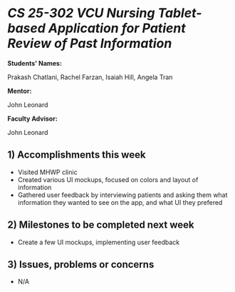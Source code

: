 # *CS 25-302 VCU Nursing Tablet-based Application for Patient Review of Past Information*

**Students' Names:**

Prakash Chatlani, Rachel Farzan, Isaiah Hill, Angela Tran

**Mentor:**

John Leonard

**Faculty Advisor:**

John Leonard

## 1) Accomplishments this week ##
   - Visited MHWP clinic
   - Created various UI mockups, focused on colors and layout of information
   - Gathered user feedback by interviewing patients and asking them what information they wanted to see on the app, and what UI they prefered

## 2) Milestones to be completed next week ##
   - Create a few UI mockups, implementing user feedback

## 3) Issues, problems or concerns ##
   - N/A

